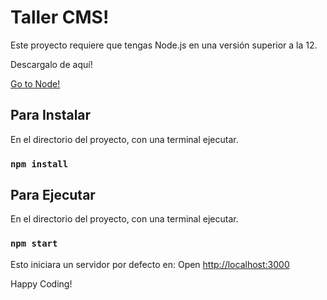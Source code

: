 # Taller CMS!

Este proyecto requiere que tengas Node.js en una versión superior a la 12.

Descargalo de aquí!

[Go to Node!](https://nodejs.org/es/)

## Para Instalar

En el directorio del proyecto, con una terminal ejecutar.

### `npm install`

## Para Ejecutar

En el directorio del proyecto, con una terminal ejecutar.

### `npm start`

Esto iniciara un servidor por defecto en:
Open [http://localhost:3000](http://localhost:3000) 

Happy Coding!
